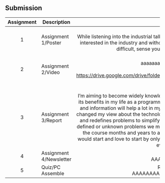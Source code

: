 ## Submission
| Assignment | Description  | Reflection |
| :-----: |  ------ | :-----: | 
| 1 | Assignment 1/Poster | Reflection 1 <br> While listening into the industrial talk. I realized how important it’s to always be highly interested in the industry and without that, what you’re working on will be the most difficult, sense you have no interest in the industry.| 
| 2 | Assignment 2/Video | Reflection 2 <br>      aaaaaaaaaaaaaaaaaaaaaaaaa           <br> Video Link <br> https://drive.google.com/drive/folders/1Dq5C8PDExWydHJ8A3ihGCFXFyW6USKns?usp=sharing |
| 3 | Assignment 3/Report | Reflection 3 <br>    I’m aiming to become widely knowledgeable about the basics of design thinking and its benefits in my life as a programmer. Also being knowledgeable about technology and information will help a lot in my daily life activities. Design Thinking has greatly changed my view about the technological world we live in today and how it deals with and redefines problems to simplify and understand it, mostly useful for tackling ill-defined or unknown problems we may encounter today. I plan to improve myself over the course months and years to able to reach my goals as a software engineer. I would start and love to start by only focusing on Programming and their supersets to evolve my skills.| 
| 4 | Assignment 4/Newsletter | Reflection 4 <br>   AAAAAAAAAAAAAA         |
| 5 | Quiz/PC Assemble | Reflection Quiz <br> AAAAAAAAAAAAAAAAAAAAAAAAA|
